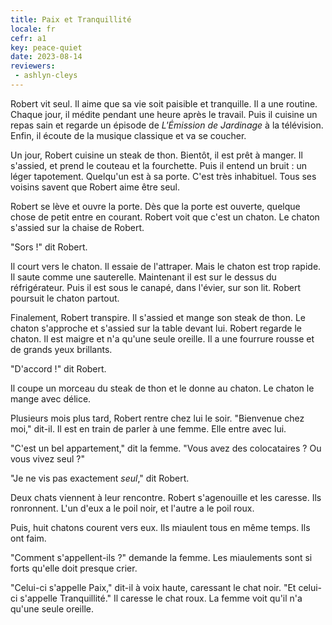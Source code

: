 ```yaml
---
title: Paix et Tranquillité
locale: fr
cefr: a1
key: peace-quiet
date: 2023-08-14
reviewers:
 - ashlyn-cleys
---
```


Robert vit seul. Il aime que sa vie soit paisible et tranquille. Il a une routine. Chaque jour, il médite pendant une heure après le travail. Puis il cuisine un repas sain et regarde un épisode de *L'Émission de Jardinage* à la télévision. Enfin, il écoute de la musique classique et va se coucher.

Un jour, Robert cuisine un steak de thon. Bientôt, il est prêt à manger. Il s'assied, et prend le couteau et la fourchette. Puis il entend un bruit : un léger tapotement. Quelqu'un est à sa porte. C'est très inhabituel. Tous ses voisins savent que Robert aime être seul.

Robert se lève et ouvre la porte. Dès que la porte est ouverte, quelque chose de petit entre en courant. Robert voit que c'est un chaton. Le chaton s'assied sur la chaise de Robert.

"Sors !" dit Robert.

Il court vers le chaton. Il essaie de l'attraper. Mais le chaton est trop rapide. Il saute comme une sauterelle. Maintenant il est sur le dessus du réfrigérateur. Puis il est sous le canapé, dans l'évier, sur son lit. Robert poursuit le chaton partout.

Finalement, Robert transpire. Il s'assied et mange son steak de thon. Le chaton s'approche et s'assied sur la table devant lui. Robert regarde le chaton. Il est maigre et n'a qu'une seule oreille. Il a une fourrure rousse et de grands yeux brillants.

"D'accord !" dit Robert.

Il coupe un morceau du steak de thon et le donne au chaton. Le chaton le mange avec délice.

Plusieurs mois plus tard, Robert rentre chez lui le soir. "Bienvenue chez moi," dit-il. Il est en train de parler à une femme. Elle entre avec lui.

"C'est un bel appartement," dit la femme. "Vous avez des colocataires ? Ou vous vivez seul ?"

"Je ne vis pas exactement *seul*," dit Robert.

Deux chats viennent à leur rencontre. Robert s'agenouille et les caresse. Ils ronronnent. L'un d'eux a le poil noir, et l'autre a le poil roux.

Puis, huit chatons courent vers eux. Ils miaulent tous en même temps. Ils ont faim.

"Comment s'appellent-ils ?" demande la femme. Les miaulements sont si forts qu'elle doit presque crier.

"Celui-ci s'appelle Paix," dit-il à voix haute, caressant le chat noir. "Et celui-ci s'appelle Tranquillité." Il caresse le chat roux. La femme voit qu'il n'a qu'une seule oreille.
